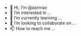 - 👋 Hi, I’m @asmrao
- 👀 I’m interested in ...
- 🌱 I’m currently learning ...
- 💞️ I’m looking to collaborate on ...
- 📫 How to reach me ...

<!---
asmrao/asmrao is a ✨ special ✨ repository because its `README.md` (this file) appears on your GitHub profile.
You can click the Preview link to take a look at your changes.
--->
